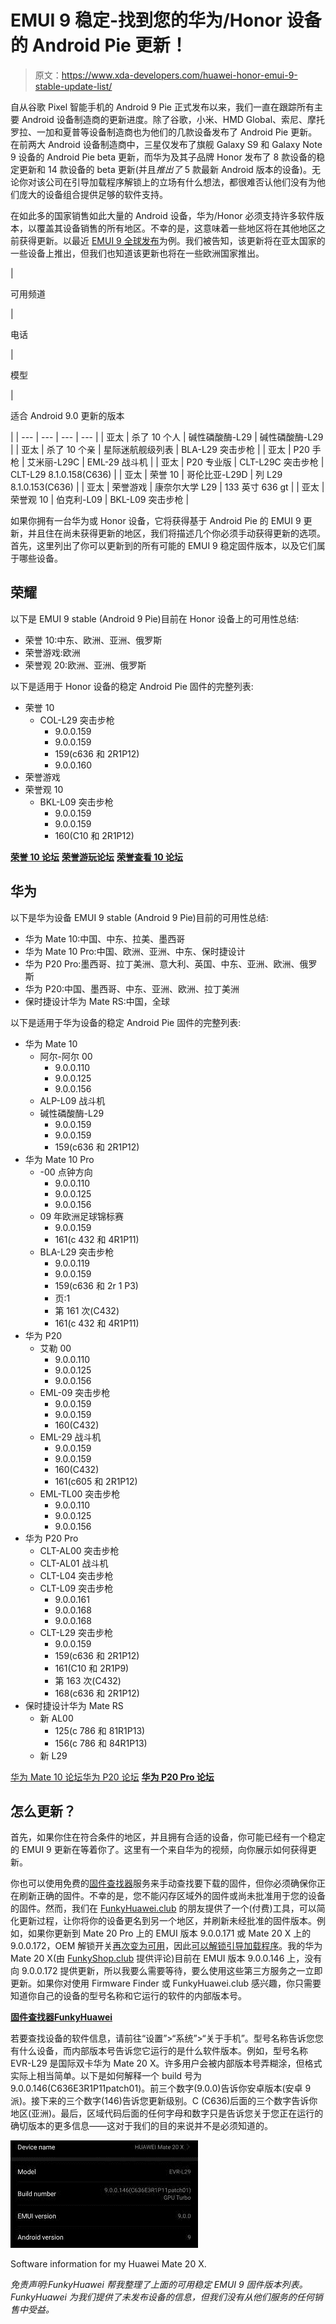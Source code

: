 # EMUI 9 稳定-找到您的华为/Honor 设备的 Android Pie 更新！

> 原文：<https://www.xda-developers.com/huawei-honor-emui-9-stable-update-list/>

自从谷歌 Pixel 智能手机的 Android 9 Pie 正式发布以来，我们一直在跟踪所有主要 Android 设备制造商的更新进度。除了谷歌，小米、HMD Global、索尼、摩托罗拉、一加和夏普等设备制造商也为他们的几款设备发布了 Android Pie 更新。在前两大 Android 设备制造商中，三星仅发布了旗舰 Galaxy S9 和 Galaxy Note 9 设备的 Android Pie beta 更新，而华为及其子品牌 Honor 发布了 8 款设备的稳定更新和 14 款设备的 beta 更新(并且*推出了* 5 款最新 Android 版本的设备)。无论你对该公司在引导加载程序解锁上的立场有什么想法，都很难否认他们没有为他们庞大的设备组合提供足够的软件支持。

在如此多的国家销售如此大量的 Android 设备，华为/Honor 必须支持许多软件版本，以覆盖其设备销售的所有地区。不幸的是，这意味着一些地区将在其他地区之前获得更新。以最近 [EMUI 9 全球发布](https://www.xda-developers.com/emui-9-0-get-global-release-for-honor-10-honor-play-and-honor-view-10/)为例。我们被告知，该更新将在亚太国家的一些设备上推出，但我们也知道该更新也将在一些欧洲国家推出。

| 

可用频道

 | 

电话

 | 

模型

 | 

适合 Android 9.0 更新的版本

 |
| --- | --- | --- | --- |
| 亚太 | 杀了 10 个人 | 碱性磷酸酶-L29 | 碱性磷酸酶-L29 |
| 亚太 | 杀了 10 个亲 | 星际迷航舰级列表 | BLA-L29 突击步枪 |
| 亚太 | P20 手枪 | 艾米丽-L29C | EML-29 战斗机 |
| 亚太 | P20 专业版 | CLT-L29C 突击步枪 | CLT-L29 8.1.0.158(C636) |
| 亚太 | 荣誉 10 | 哥伦比亚-L29D | 列 L29 8.1.0.153(C636) |
| 亚太 | 荣誉游戏 | 康奈尔大学 L29 | 133 英寸 636 gt |
| 亚太 | 荣誉观 10 | 伯克利-L09 | BKL-L09 突击步枪 |

如果你拥有一台华为或 Honor 设备，它将获得基于 Android Pie 的 EMUI 9 更新，并且住在尚未获得更新的地区，我们将描述几个你必须手动获得更新的选项。首先，这里列出了你可以更新到的所有可能的 EMUI 9 稳定固件版本，以及它们属于哪些设备。

## 荣耀

以下是 EMUI 9 stable (Android 9 Pie)目前在 Honor 设备上的可用性总结:

*   荣誉 10:中东、欧洲、亚洲、俄罗斯
*   荣誉游戏:欧洲
*   荣誉观 20:欧洲、亚洲、俄罗斯

以下是适用于 Honor 设备的稳定 Android Pie 固件的完整列表:

*   荣誉 10
    *   COL-L29 突击步枪
        *   9.0.0.159
        *   9.0.0.159
        *   159(c636 和 2R1P12)
        *   9.0.0.160
*   荣誉游戏
*   荣誉观 10
    *   BKL-L09 突击步枪
        *   9.0.0.159
        *   9.0.0.159
        *   160(C10 和 2R1P12)

[**荣誉 10 论坛**](https://forum.xda-developers.com/honor-10/) [**荣誉游玩论坛**](https://forum.xda-developers.com/honor-play/) [**荣誉查看 10 论坛**](https://forum.xda-developers.com/honor-view-10)

## 华为

以下是华为设备 EMUI 9 stable (Android 9 Pie)目前的可用性总结:

*   华为 Mate 10:中国、中东、拉美、墨西哥
*   华为 Mate 10 Pro:中国、欧洲、亚洲、中东、保时捷设计
*   华为 P20 Pro:墨西哥、拉丁美洲、意大利、英国、中东、亚洲、欧洲、俄罗斯
*   华为 P20:中国、墨西哥、中东、亚洲、欧洲、拉丁美洲
*   保时捷设计华为 Mate RS:中国，全球

以下是适用于华为设备的稳定 Android Pie 固件的完整列表:

*   华为 Mate 10
    *   阿尔-阿尔 00
        *   9.0.0.110
        *   9.0.0.125
        *   9.0.0.156
    *   ALP-L09 战斗机
    *   碱性磷酸酶-L29
        *   9.0.0.159
        *   9.0.0.159
        *   159(c636 和 2R1P12)
*   华为 Mate 10 Pro
    *   -00 点钟方向
        *   9.0.0.110
        *   9.0.0.125
        *   9.0.0.156
    *   09 年欧洲足球锦标赛
        *   9.0.0.159
        *   161(c 432 和 4R1P11)
    *   BLA-L29 突击步枪
        *   9.0.0.119
        *   9.0.0.159
        *   159(c636 和 2r 1 P3)
        *   页:1
        *   第 161 次(C432)
        *   161(c 432 和 4R1P11)
*   华为 P20
    *   艾勒 00
        *   9.0.0.110
        *   9.0.0.125
        *   9.0.0.156
    *   EML-09 突击步枪
        *   9.0.0.159
        *   9.0.0.159
        *   160(C432)
    *   EML-29 战斗机
        *   9.0.0.159
        *   9.0.0.159
        *   160(C432)
        *   161(c605 和 2R1P12)
    *   EML-TL00 突击步枪
        *   9.0.0.110
        *   9.0.0.125
        *   9.0.0.156
*   华为 P20 Pro
    *   CLT-AL00 突击步枪
    *   CLT-AL01 战斗机
    *   CLT-L04 突击步枪
    *   CLT-L09 突击步枪
        *   9.0.0.161
        *   9.0.0.168
        *   9.0.0.168
    *   CLT-L29 突击步枪
        *   9.0.0.159
        *   159(c636 和 2R1P12)
        *   161(C10 和 2R1P9)
        *   第 163 次(C432)
        *   168(c636 和 2R1P12)
*   保时捷设计华为 Mate RS
    *   新 AL00
        *   125(c 786 和 81R1P13)
        *   156(c 786 和 84R1P13)
    *   新 L29

[华为 Mate 10 论坛](https://forum.xda-developers.com/mate-10)[华为 P20 论坛](https://forum.xda-developers.com/huawei-p20) [**华为 P20 Pro 论坛**](https://forum.xda-developers.com/huawei-p20-pro)

## 怎么更新？

首先，如果你住在符合条件的地区，并且拥有合适的设备，你可能已经有一个稳定的 EMUI 9 更新在等着你了。这里有一个来自华为的视频，向你展示如何获得更新。

你也可以使用免费的[固件查找器](https://pro-teammt.ru/firmware-database/?firmware_model)服务来手动查找要下载的固件，但你必须确保你正在刷新正确的固件。不幸的是，您不能闪存区域外的固件或尚未批准用于您的设备的固件。然而，我们在 [FunkyHuawei.club](https://funkyhuawei.club/) 的朋友提供了一个(付费)工具，可以简化更新过程，让你将你的设备更名到另一个地区，并刷新未经批准的固件版本。例如，如果你更新到 Mate 20 Pro 上的 EMUI 版本 9.0.0.171 或 Mate 20 X 上的 9.0.0.172，OEM 解锁开关[再次变为可用](https://twitter.com/FunkyHuawei/status/1075498881595650059)，因此[可以解锁引导加载程序](https://www.xda-developers.com/huawei-honor-unlock-bootloader-fee/)。我的华为 Mate 20 X(由 [FunkyShop.club](https://funkyshop.club) 提供评论)目前在 EMUI 版本 9.0.0.146 上，没有向 9.0.0.172 提供更新，所以我要么需要等待，要么使用这些第三方服务之一立即更新。如果你对使用 Firmware Finder 或 FunkyHuawei.club 感兴趣，你只需要知道你自己的设备的型号名称和它运行的软件的内部版本号。

[**固件查找器**](https://pro-teammt.ru/firmware-database/?firmware_model)[**FunkyHuawei**](https://funkyhuawei.club/)

若要查找设备的软件信息，请前往“设置”>“系统”>“关于手机”。型号名称告诉您您有什么设备，而内部版本号告诉您它运行的是什么软件版本。例如，型号名称 EVR-L29 是国际双卡华为 Mate 20 X。许多用户会被内部版本号弄糊涂，但格式实际上相当简单。以下是如何解释一个 build 号为 9.0.0.146(C636E3R1P11patch01)。前三个数字(9.0.0)告诉你安卓版本(安卓 9 派)。接下来的三个数字(146)告诉您更新级别。C (C636)后面的三个数字告诉你地区(亚洲)。最后，区域代码后面的任何字母和数字只是告诉您关于您正在运行的确切版本的更多信息——这对于我们的目的来说并不是必须知道的。

 <picture>![Huawei Mate 20 X](img/a0dd1b8a1412dc9b35aa560565a18d4a.png)</picture> 

Software information for my Huawei Mate 20 X.

*免责声明:FunkyHuawei 帮我整理了上面的可用稳定 EMUI 9 固件版本列表。FunkyHuawei 为我们提供了未发布设备的信息，但我们没有从他们服务的任何销售中受益。*